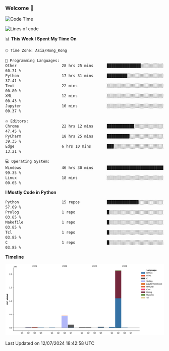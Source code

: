 ### Welcome 👋

<!--START_SECTION:waka-->
![Code Time](http://img.shields.io/badge/Code%20Time-351%20hrs%2013%20mins-blue)

![Lines of code](https://img.shields.io/badge/From%20Hello%20World%20I%27ve%20Written-2.8%20million%20lines%20of%20code-blue)

📊 **This Week I Spent My Time On** 

```text
🕑︎ Time Zone: Asia/Hong_Kong

💬 Programming Languages: 
Other                    28 hrs 25 mins      ███████████████░░░░░░░░░░   60.71 % 
Python                   17 hrs 31 mins      █████████░░░░░░░░░░░░░░░░   37.41 % 
Text                     22 mins             ░░░░░░░░░░░░░░░░░░░░░░░░░   00.80 % 
XML                      12 mins             ░░░░░░░░░░░░░░░░░░░░░░░░░   00.43 % 
Jupyter                  10 mins             ░░░░░░░░░░░░░░░░░░░░░░░░░   00.37 % 

🔥 Editors: 
Chrome                   22 hrs 12 mins      ████████████░░░░░░░░░░░░░   47.45 % 
PyCharm                  18 hrs 25 mins      ██████████░░░░░░░░░░░░░░░   39.35 % 
Edge                     6 hrs 10 mins       ███░░░░░░░░░░░░░░░░░░░░░░   13.21 % 

💻 Operating System: 
Windows                  46 hrs 30 mins      █████████████████████████   99.35 % 
Linux                    18 mins             ░░░░░░░░░░░░░░░░░░░░░░░░░   00.65 % 
```

**I Mostly Code in Python** 

```text
Python                   15 repos            ██████████████░░░░░░░░░░░   57.69 % 
Prolog                   1 repo              █░░░░░░░░░░░░░░░░░░░░░░░░   03.85 % 
Makefile                 1 repo              █░░░░░░░░░░░░░░░░░░░░░░░░   03.85 % 
Tcl                      1 repo              █░░░░░░░░░░░░░░░░░░░░░░░░   03.85 % 
C                        1 repo              █░░░░░░░░░░░░░░░░░░░░░░░░   03.85 % 
```



**Timeline**

![Lines of Code chart](https://raw.githubusercontent.com/xhj2501/xhj2501/main/assets/bar_graph.png)


 Last Updated on 12/07/2024 18:42:58 UTC
<!--END_SECTION:waka-->



